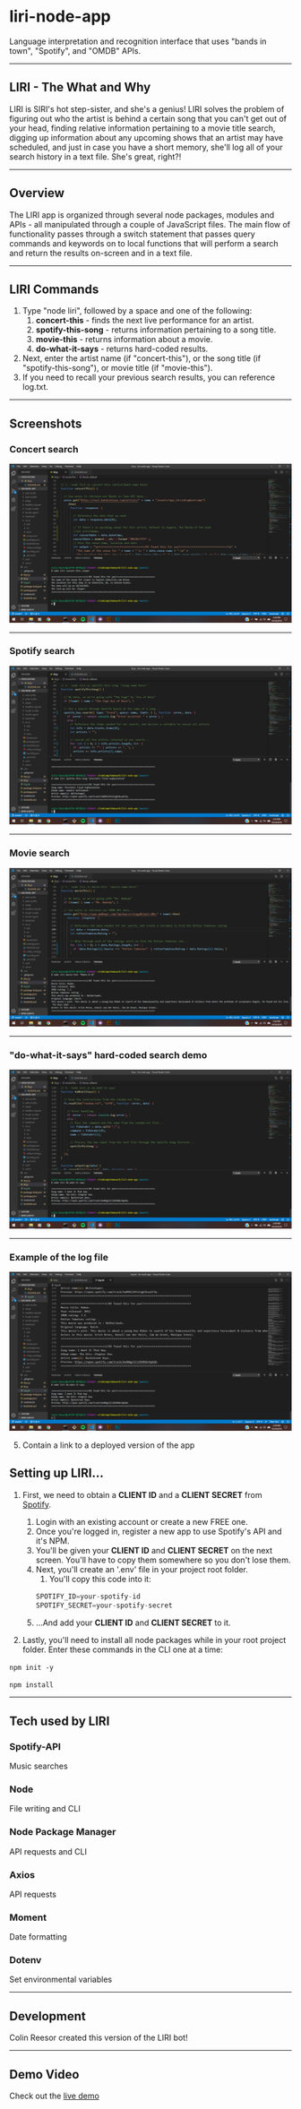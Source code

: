 # liri-node-app
Language interpretation and recognition interface that uses "bands in town", "Spotify", and "OMDB" APIs.
****
## LIRI - The What and Why
LIRI is SIRI's hot step-sister, and she's a genius! LIRI solves the problem of figuring out who the artist is behind a certain song that you can't get out of your head, finding relative information pertaining to a movie title search, digging up information about any upcoming shows that an artist may have scheduled, and just in case you have a short memory, she'll log all of your search history in a text file. She's great, right?!
****
## Overview
The LIRI app is organized through several node packages, modules and APIs - all manipulated through a couple of JavaScript files. The main flow of functionality passes through a switch statement that passes query commands and keywords on to local functions that will perform a search and return the results on-screen and in a text file.
****
## LIRI Commands
1. Type "node liri", followed by a space and one of the following:
    1) **concert-this** - finds the next live performance for an artist.
    2) **spotify-this-song** - returns information pertaining to a song title.
    3) **movie-this** - returns information about a movie.
    4) **do-what-it-says** - returns hard-coded results.
2. Next, enter the artist name (if "concert-this"), or the song title (if "spotify-this-song"), or movie title (if "movie-this").
3. If you need to recall your previous search results, you can reference log.txt.
****
## Screenshots

### Concert search
![](Screenshots/concert-this.png)

****

### Spotify search
![](Screenshots/spotify-this-song.png)

****

### Movie search
![](Screenshots/movie-this.png)

****

### "do-what-it-says" hard-coded search demo
![](Screenshots/do-what-it-says.png)

****

### Example of the log file
![](Screenshots/log-file.png)

5. Contain a link to a deployed version of the app

## Setting up LIRI...
1. First, we need to obtain a **CLIENT ID** and a **CLIENT SECRET** from [Spotify](https://developer.spotify.com/my-applications/#!/).
    1) Login with an existing account or create a new FREE one.
    2) Once you're logged in, register a new app to use Spotify's API and it's NPM.
    3) You'll be given your **CLIENT ID** and **CLIENT SECRET** on the next screen. You'll have to copy them somewhere so you don't lose them.
    4) Next, you'll create an '.env' file in your project root folder.
        1.  You'll copy this code into it: 
        ```js
        SPOTIFY_ID=your-spotify-id
        SPOTIFY_SECRET=your-spotify-secret
        ```
    5) ...And add your **CLIENT ID** and **CLIENT SECRET** to it.

2. Lastly, you'll need to install all node packages while in your root project folder. Enter these commands in the CLI one at a time:

`npm init -y`

`npm install`


****
## Tech used by LIRI

### **Spotify-API**
Music searches
### **Node**
File writing and CLI
### **Node Package Manager**
API requests and CLI
### **Axios**
API requests
### **Moment**
Date formatting
### **Dotenv**
Set environmental variables

****
## Development

Colin Reesor created this version of the LIRI bot!

****
## Demo Video

Check out the [live demo](video/LIRI_homework_demo.webm)